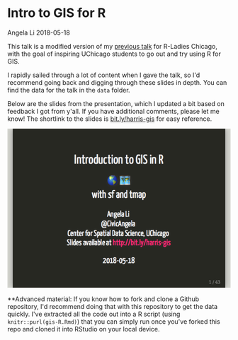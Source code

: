 Intro to GIS for R
================
Angela Li
2018-05-18

This talk is a modified version of my [previous talk](https://github.com/angela-li/rladies-spatial-data) for R-Ladies Chicago, with the goal of inspiring UChicago students to go out and try using R for GIS.

I rapidly sailed through a lot of content when I gave the talk, so I'd recommend going back and digging through these slides in depth. You can find the data for the talk in the `data` folder.

Below are the slides from the presentation, which I updated a bit based on feedback I got from y'all. If you have additional comments, please let me know! The shortlink to the slides is [bit.ly/harris-gis](bit.ly/harris-gis) for easy reference.

[![](README_files/figure-markdown_github/unnamed-chunk-1-1.png)](https://angela-li.github.io/slides/2018-05-18/gis-r#1)

\*\*Advanced material: If you know how to fork and clone a Github repository, I'd recommend doing that with this repository to get the data quickly. I've extracted all the code out into a R script (using `knitr::purl(gis-R.Rmd)`) that you can simply run once you've forked this repo and cloned it into RStudio on your local device.
